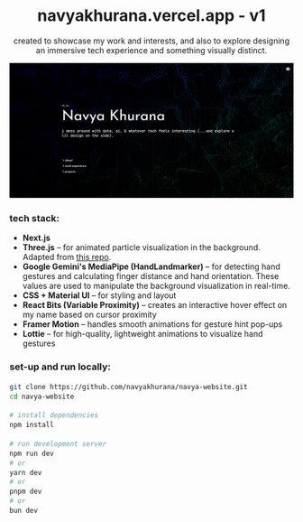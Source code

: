 <h1 align="center">
  navyakhurana.vercel.app - v1
</h1>
<!-- <p align="center"> The first iteration of  <a href="https://navyakhurana.vercel.app" target="_blank">navyakhurana.vercel.app</a>, built with Next.js & leveraging React Bits and Material UI. </p> -->
<!-- ![image](https://github.com/user-attachments/assets/77357a31-ec1a-4cc8-82ee-139d0097cbe5)  -->

<p align="center">created to showcase my work and interests, and also to explore designing an immersive tech experience and something visually distinct.</p>
<img width="1306" src="https://github.com/nkhur/personal-website/blob/main/assets/website-screenshot.png">


### tech stack:

- **Next.js**
- **Three.js** – for animated particle visualization in the background. Adapted from [this repo](https://github.com/franky-adl/waves-value-noise/tree/master).
- **Google Gemini's MediaPipe (HandLandmarker)** – for detecting hand gestures and calculating finger distance and hand orientation. These values are used to manipulate the background visualization in real-time.
- **CSS + Material UI** – for styling and layout
- **React Bits (Variable Proximity)** – creates an interactive hover effect on my name based on cursor proximity
- **Framer Motion** – handles smooth animations for gesture hint pop-ups
- **Lottie** – for high-quality, lightweight animations to visualize hand gestures


### set-up and run locally:

```bash
git clone https://github.com/navyakhurana/navya-website.git
cd navya-website

# install dependencies
npm install

# run development server
npm run dev
# or
yarn dev
# or
pnpm dev
# or
bun dev
```
